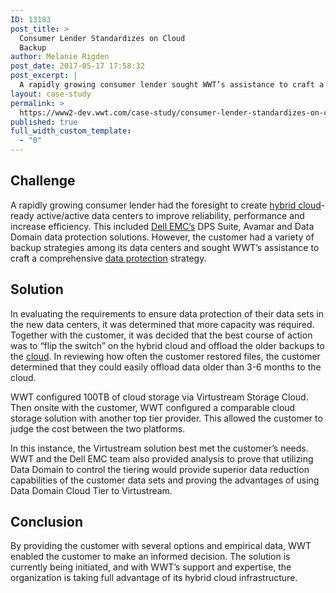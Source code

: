 ```yaml
---
ID: 13183
post_title: >
  Consumer Lender Standardizes on Cloud
  Backup
author: Melanie Rigden
post_date: 2017-05-17 17:58:32
post_excerpt: |
  A rapidly growing consumer lender sought WWT’s assistance to craft a comprehensive data protection strategy.
layout: case-study
permalink: >
  https://www2-dev.wwt.com/case-study/consumer-lender-standardizes-on-cloud-backup/
published: true
full_width_custom_template:
  - "0"
---
```

<h2>Challenge</h2>
A rapidly growing consumer lender had the foresight to create <a href="https://www2-dev.wwt.com/hybrid-cloud/">hybrid cloud</a>-ready active/active data centers to improve reliability, performance and increase efficiency. This included <a href="https://www2-dev.wwt.com/partner/dell-emc/">Dell EMC’s</a> DPS Suite, Avamar and Data Domain data protection solutions. However, the customer had a variety of backup strategies among its data centers and sought WWT’s assistance to craft a comprehensive <a href="https://www2-dev.wwt.com/data-protection-and-backing-up-to-the-cloud/">data protection</a> strategy.
<h2>Solution</h2>
In evaluating the requirements to ensure data protection of their data sets in the new data centers, it was determined that more capacity was required. Together with the customer, it was decided that the best course of action was to “flip the switch” on the hybrid cloud and offload the older backups to the <a href="https://www2-dev.wwt.com/solution/cloud/">cloud</a>. In reviewing how often the customer restored files, the customer determined that they could easily offload data older than 3-6 months to the cloud.

WWT configured 100TB of cloud storage via Virtustream Storage Cloud. Then onsite with the customer, WWT configured a comparable cloud storage solution with another top tier provider. This allowed the customer to judge the cost between the two platforms.

In this instance, the Virtustream solution best met the customer’s needs. WWT and the Dell EMC team also provided analysis to prove that utilizing Data Domain to control the tiering would provide superior data reduction capabilities of the customer data sets and proving the advantages of using Data Domain Cloud Tier to Virtustream.

<h2>Conclusion</h2>
By providing the customer with several options and empirical data, WWT enabled the customer to make an informed decision. The solution is currently being initiated, and with WWT’s support and expertise, the organization is taking full advantage of its hybrid cloud infrastructure.